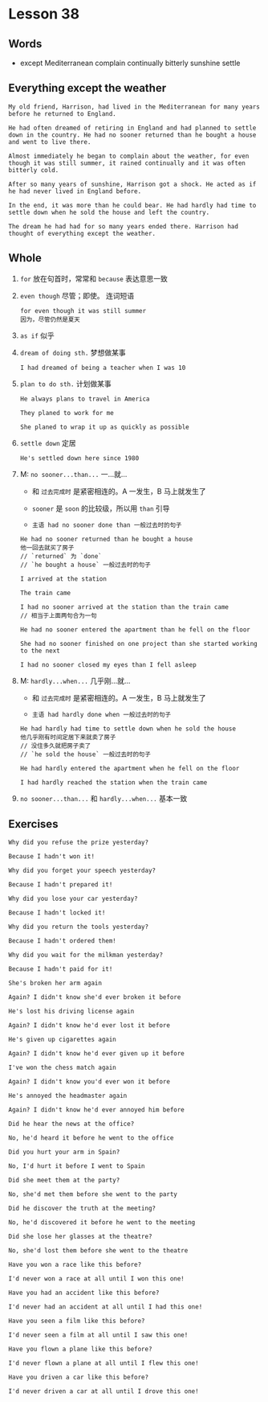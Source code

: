# Lesson 38

## Words

- except Mediterranean complain continually bitterly sunshine settle

## Everything except the weather

```
My old friend, Harrison, had lived in the Mediterranean for many years before he returned to England.

He had often dreamed of retiring in England and had planned to settle down in the country. He had no sooner returned than he bought a house and went to live there.

Almost immediately he began to complain about the weather, for even though it was still summer, it rained continually and it was often bitterly cold.

After so many years of sunshine, Harrison got a shock. He acted as if he had never lived in England before.

In the end, it was more than he could bear. He had hardly had time to settle down when he sold the house and left the country.

The dream he had had for so many years ended there. Harrison had thought of everything except the weather.
```

## Whole

1. `for` 放在句首时，常常和 `because` 表达意思一致

2. `even though` 尽管；即使。 连词短语

   ```
   for even though it was still summer
   因为，尽管仍然是夏天
   ```

3. `as if` 似乎

4. `dream of doing sth.` 梦想做某事

   ```
   I had dreamed of being a teacher when I was 10
   ```

5. `plan to do sth.` 计划做某事

   ```
   He always plans to travel in America

   They planed to work for me

   She planed to wrap it up as quickly as possible
   ```

6. `settle down` 定居

   ```
   He's settled down here since 1980
   ```

7. M: `no sooner...than...` 一...就...

   - 和 `过去完成时` 是紧密相连的。A 一发生，B 马上就发生了

   - `sooner` 是 `soon` 的比较级，所以用 `than` 引导

   - `主语 had no sooner done than 一般过去时的句子`

   ```
   He had no sooner returned than he bought a house
   他一回去就买了房子
   // `returned` 为 `done`
   // `he bought a house` 一般过去时的句子
   ```

   ```
   I arrived at the station

   The train came

   I had no sooner arrived at the station than the train came
   // 相当于上面两句合为一句
   ```

   ```
   He had no sooner entered the apartment than he fell on the floor

   She had no sooner finished on one project than she started working to the next

   I had no sooner closed my eyes than I fell asleep
   ```

8. M: `hardly...when...` 几乎刚...就...

   - 和 `过去完成时` 是紧密相连的。A 一发生，B 马上就发生了

   - `主语 had hardly done when 一般过去时的句子`

   ```
   He had hardly had time to settle down when he sold the house
   他几乎刚有时间定居下来就卖了房子
   // 没住多久就把房子卖了
   // `he sold the house` 一般过去时的句子
   ```

   ```
   He had hardly entered the apartment when he fell on the floor

   I had hardly reached the station when the train came
   ```

9. `no sooner...than...` 和 `hardly...when...` 基本一致

## Exercises

```
Why did you refuse the prize yesterday?

Because I hadn't won it!
```

```
Why did you forget your speech yesterday?

Because I hadn't prepared it!
```

```
Why did you lose your car yesterday?

Because I hadn't locked it!
```

```
Why did you return the tools yesterday?

Because I hadn't ordered them!
```

```
Why did you wait for the milkman yesterday?

Because I hadn't paid for it!
```

```
She's broken her arm again

Again? I didn't know she'd ever broken it before
```

```
He's lost his driving license again

Again? I didn't know he'd ever lost it before
```

```
He's given up cigarettes again

Again? I didn't know he'd ever given up it before
```

```
I've won the chess match again

Again? I didn't know you'd ever won it before
```

```
He's annoyed the headmaster again

Again? I didn't know he'd ever annoyed him before
```

```
Did he hear the news at the office?

No, he'd heard it before he went to the office
```

```
Did you hurt your arm in Spain?

No, I'd hurt it before I went to Spain
```

```
Did she meet them at the party?

No, she'd met them before she went to the party
```

```
Did he discover the truth at the meeting?

No, he'd discovered it before he went to the meeting
```

```
Did she lose her glasses at the theatre?

No, she'd lost them before she went to the theatre
```

```
Have you won a race like this before?

I'd never won a race at all until I won this one!
```

```
Have you had an accident like this before?

I'd never had an accident at all until I had this one!
```

```
Have you seen a film like this before?

I'd never seen a film at all until I saw this one!
```

```
Have you flown a plane like this before?

I'd never flown a plane at all until I flew this one!
```

```
Have you driven a car like this before?

I'd never driven a car at all until I drove this one!
```
